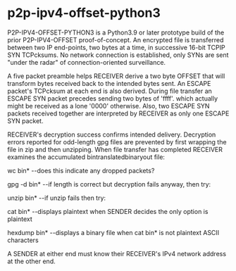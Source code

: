 # p2p-ipv4-offset-python3

P2P-IPV4-OFFSET-PYTHON3 is a Python3.9 or later prototype build of the prior P2P-IPV4-OFFSET proof-of-concept. 
An encrypted file is transferred between two IP end-points, two bytes at a time, in successive 16-bit TCPIP SYN 
TCPcksums. No network connection is established, only SYNs are sent "under the radar" of connection-oriented 
surveillance.

A five packet preamble helps RECEIVER derive a two byte OFFSET that will transform bytes received back to the 
intended bytes sent. An ESCAPE packet's TCPcksum at each end is also derived. During file transfer an ESCAPE 
SYN packet precedes sending two bytes of 'ffff'. which actually might be received as a lone '0000' otherwise. 
Also, two ESCAPE SYN packets received together are interpreted by RECEIVER as only one ESCAPE SYN packet.

RECEIVER's decryption success confirms intended delivery. Decryption errors reported for odd-length gpg files
are prevented by first wrapping the file in zip and then unzipping. When file transfer has completed RECEIVER
examines the accumulated bintranslatedbinaryout file:

wc bin*         --does this indicate any dropped packets?

gpg -d bin*     --if length is correct but decryption fails anyway, then try:

unzip bin*      --if unzip fails then try:

cat bin*        --displays plaintext when SENDER decides the only option is plaintext

hexdump bin*    --displays a binary file when cat bin* is not plaintext ASCII characters

A SENDER at either end must know their RECEIVER's IPv4 network address at the other end. 

